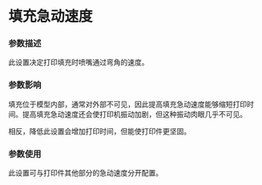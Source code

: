 填充急动速度
====
### **参数描述**
此设置决定打印填充时喷嘴通过弯角的速度。 

### **参数影响**
填充位于模型内部，通常对外部不可见，因此提高填充急动速度能够缩短打印时间。提高填充急动速度还会使打印机振动加剧，但这种振动肉眼几乎不可见。 

相反，降低此设置会增加打印时间，但能使打印件更坚固。 

### **参数使用**
此设置可与打印件其他部分的急动速度分开配置。
